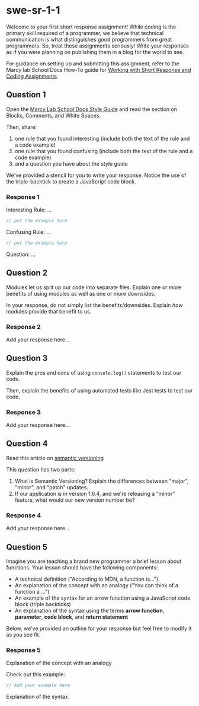 # swe-sr-1-1

Welcome to your first short response assignment! While coding is the primary skill required of a programmer, we believe that technical communication is what distinguishes good programmers from great programmers. So, treat these assignments seriously! Write your responses as if you were planning on publishing them in a blog for the world to see.

For guidance on setting up and submitting this assignment, refer to the Marcy lab School Docs How-To guide for [Working with Short Response and Coding Assignments](https://marcylabschool.gitbook.io/marcy-lab-school-docs/fullstack-curriculum/how-tos/working-with-assignments#how-to-work-on-assignments).

## Question 1

Open the [Marcy Lab School Docs Style Guide](https://marcylabschool.gitbook.io/marcy-lab-school-docs/fullstack-curriculum/cheatsheets/style-guide) and read the section on Blocks, Comments, and White Spaces.

Then, share:
1. one rule that you found interesting (include both the text of the rule and a code example)
2. one rule that you found confusing (include both the text of the rule and a code example)
3. and a question you have about the style guide

We've provided a stencil for you to write your response. Notice the use of the triple-backtick to create a JavaScript code block.

### Response 1

Interesting Rule: ...

```js
// put the example here
```

Confusing Rule: ...

```js
// put the example here
```

Question: ...

## Question 2

Modules let us split up our code into separate files. Explain one or more benefits of using modules as well as one or more downsides.

In your response, do not simply list the benefits/downsides. Explain _how_ modules provide that benefit to us.

### Response 2

Add your response here...

## Question 3

Explain the pros and cons of using `console.log()` statements to test our code.

Then, explain the benefits of using automated tests like Jest tests to test our code.

### Response 3

Add your response here...

## Question 4

Read this article on [semantic versioning](https://www.baeldung.com/cs/semantic-versioning)

This question has two parts:

1. What is Semantic Versioning? Explain the differences between "major", "minor", and "patch" updates.
2. If our application is in version 1.6.4, and we're releasing a "minor" feature, what would our new version number be?

### Response 4

Add your response here...

## Question 5

Imagine you are teaching a brand new programmer a brief lesson about functions. Your lesson should have the following components:
* A technical definition ("According to MDN, a function is...").
* An explanation of the concept with an analogy ("You can think of a function a ...")
* An example of the syntax for an arrow function using a JavaScript code block (triple backticks)
* An explanation of the syntax using the terms **arrow function**, **parameter**, **code block**, and **return statement**

Below, we've provided an outline for your response but feel free to modify it as you see fit.

### Response 5

Explanation of the concept with an analogy

Check out this example:

```js
// Add your example here
```

Explanation of the syntax.
